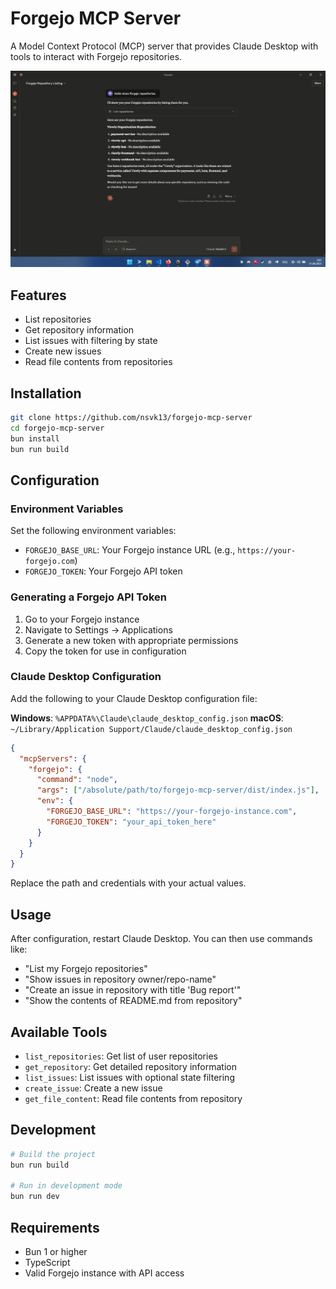 # Forgejo MCP Server

A Model Context Protocol (MCP) server that provides Claude Desktop with tools to interact with Forgejo repositories.

![Forgejo MCP Server](.github/img/image.png)

## Features

- List repositories
- Get repository information
- List issues with filtering by state
- Create new issues
- Read file contents from repositories

## Installation

```bash
git clone https://github.com/nsvk13/forgejo-mcp-server
cd forgejo-mcp-server
bun install
bun run build
```

## Configuration

### Environment Variables

Set the following environment variables:

- `FORGEJO_BASE_URL`: Your Forgejo instance URL (e.g., `https://your-forgejo.com`)
- `FORGEJO_TOKEN`: Your Forgejo API token

### Generating a Forgejo API Token

1. Go to your Forgejo instance
2. Navigate to Settings → Applications
3. Generate a new token with appropriate permissions
4. Copy the token for use in configuration

### Claude Desktop Configuration

Add the following to your Claude Desktop configuration file:

**Windows**: `%APPDATA%\Claude\claude_desktop_config.json`
**macOS**: `~/Library/Application Support/Claude/claude_desktop_config.json`

```json
{
  "mcpServers": {
    "forgejo": {
      "command": "node",
      "args": ["/absolute/path/to/forgejo-mcp-server/dist/index.js"],
      "env": {
        "FORGEJO_BASE_URL": "https://your-forgejo-instance.com",
        "FORGEJO_TOKEN": "your_api_token_here"
      }
    }
  }
}
```

Replace the path and credentials with your actual values.

## Usage

After configuration, restart Claude Desktop. You can then use commands like:

- "List my Forgejo repositories"
- "Show issues in repository owner/repo-name"
- "Create an issue in repository with title 'Bug report'"
- "Show the contents of README.md from repository"

## Available Tools

- `list_repositories`: Get list of user repositories
- `get_repository`: Get detailed repository information
- `list_issues`: List issues with optional state filtering
- `create_issue`: Create a new issue
- `get_file_content`: Read file contents from repository

## Development

```bash
# Build the project
bun run build

# Run in development mode
bun run dev
```

## Requirements

- Bun 1 or higher
- TypeScript
- Valid Forgejo instance with API access